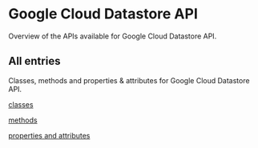 [
This is a templated file. Adding content to this file may result in it being
reverted. Instead, if you want to place additional content, create an
"overview_content.md" file in `docs/` directory. The Sphinx tool will
pick up on the content and merge the content.
]: #

# Google Cloud Datastore API

Overview of the APIs available for Google Cloud Datastore API.

## All entries

Classes, methods and properties & attributes for
Google Cloud Datastore API.

[classes](https://cloud.google.com/python/docs/reference/datastore/latest/summary_class.html)

[methods](https://cloud.google.com/python/docs/reference/datastore/latest/summary_method.html)

[properties and
attributes](https://cloud.google.com/python/docs/reference/datastore/latest/summary_property.html)
